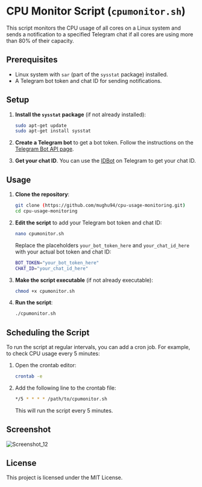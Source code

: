 # CPU Monitor Script (`cpumonitor.sh`)

This script monitors the CPU usage of all cores on a Linux system and sends a notification to a specified Telegram chat if all cores are using more than 80% of their capacity.

## Prerequisites

- Linux system with `sar` (part of the `sysstat` package) installed.
- A Telegram bot token and chat ID for sending notifications.

## Setup

1. **Install the `sysstat` package** (if not already installed):

    ```sh
    sudo apt-get update
    sudo apt-get install sysstat
    ```

2. **Create a Telegram bot** to get a bot token. Follow the instructions on the [Telegram Bot API page](https://core.telegram.org/bots).

3. **Get your chat ID**. You can use the [IDBot](https://telegram.me/myidbot) on Telegram to get your chat ID.

## Usage

1. **Clone the repository**:

    ```sh
    git clone (https://github.com/mughu94/cpu-usage-monitoring.git)
    cd cpu-usage-monitoring
    ```

2. **Edit the script** to add your Telegram bot token and chat ID:

    ```sh
    nano cpumonitor.sh
    ```

    Replace the placeholders `your_bot_token_here` and `your_chat_id_here` with your actual bot token and chat ID:

    ```sh
    BOT_TOKEN="your_bot_token_here"
    CHAT_ID="your_chat_id_here"
    ```

3. **Make the script executable** (if not already executable):

    ```sh
    chmod +x cpumonitor.sh
    ```

4. **Run the script**:

    ```sh
    ./cpumonitor.sh
    ```

## Scheduling the Script

To run the script at regular intervals, you can add a cron job. For example, to check CPU usage every 5 minutes:

1. Open the crontab editor:

    ```sh
    crontab -e
    ```

2. Add the following line to the crontab file:

    ```sh
    */5 * * * * /path/to/cpumonitor.sh
    ```

    This will run the script every 5 minutes.

## Screenshot
![Screenshot_12](https://github.com/user-attachments/assets/506453ce-181a-4a00-a651-391e28e71930)


## License

This project is licensed under the MIT License.
